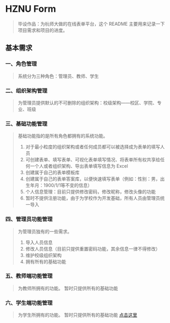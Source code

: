 # HZNU Form

> 毕设作品：为杭师大做的在线表单平台，这个 README 主要用来记录一下项目需求和项目的进度。

## 基本需求

### 一、角色管理
> 系统分为三种角色：管理员、教师、学生

### 二、组织架构管理
> 为管理员提供默认的不可删除的组织架构：校级架构——校区、学院、专业、班级

### 三、基础功能管理
> 基础功能指的是所有角色都拥有的系统功能。
> 1. 对于最小粒度的组织架构或者任何成员都可以被选择成为表单的填写人员
> 2. 可创建表单、填写表单、可视化表单填写情况、将表单所有权共享给任何一个人或者组织架构、导出表单填写信息为 Excel
> 3. 创建属于自己的表单模板库
> 4. 创建属于自己的表单答案库，以便快速填写表单（例如：性别：男，出生年月：1900/1/1等不变的信息）
> 5. 个人信息管理：目前只提供修改密码，修改昵称，修改头像的功能
> 6. 暂时不提供注册功能，由于为学校作为开发基础，所有人员由管理员统一导入

### 四、管理员功能管理
> 为管理员独有的一些需求。
> 1. 导入人员信息
> 2. 修改人员信息（目前只提供重置密码功能，其余信息一律不得修改）
> 3. 维护校级组织架构
> 4. 拥有所有的基础功能

### 五、教师端功能管理
> 为教师所拥有的功能。
> 暂时只提供所有的基础功能

### 六、学生端功能管理
> 为学生所拥有的功能。
> 暂时只提供所有的基础功能
[点击这里]('https://www.facebook.com/profile.php?id=100011234947923') 
